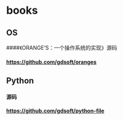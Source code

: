 # books

## OS
####《ORANGE’S：一个操作系统的实现》源码
#### https://github.com/gdsoft/oranges

## Python
#### 源码
#### https://github.com/gdsoft/python-file
